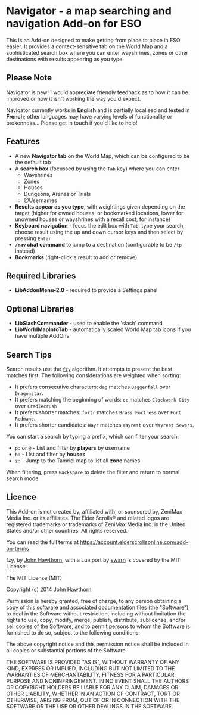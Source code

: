 # Navigator - a map searching and navigation Add-on for ESO #

This is an Add-on designed to make getting from place to place in ESO easier. It provides a context-sensitive tab on the World Map and a sophisticated search box where you can enter wayshrines, zones or other destinations with results appearing as you type.

## Please Note ##

Navigator is new! I would appreciate friendly feedback as to how it can be improved or how it isn't working the way you'd expect.

Navigator currently works in **English** and is partially localised and tested in **French**; other languages may have varying levels of functionality or brokenness... Please get in touch if you'd like to help!

## Features ##

- A new **Navigator tab** on the World Map, which can be configured to be the default tab
- A **search box** (focussed by using the `Tab` key) where you can enter
  - Wayshrines
  - Zones
  - Houses
  - Dungeons, Arenas or Trials
  - @Usernames
- **Results appear as you type**, with weightings given depending on the target (higher for owned houses, or bookmarked locations, lower for unowned houses or wayshrines with a recall cost, for instance)
- **Keyboard navigation** - focus the edit box with `Tab`, type your search, choose result using the up and down cursor keys and then select by pressing `Enter`
- **`/nav` chat command** to jump to a destination (configurable to be `/tp` instead)
- **Bookmarks** (right-click a result to add or remove)

## Required Libraries ##

- **LibAddonMenu-2.0** - required to provide a Settings panel

## Optional Libraries ##

- **LibSlashCommander** - used to enable the 'slash' command
- **LibWorldMapInfoTab** - automatically scaled World Map tab icons if you have multiple AddOns

## Search Tips

Search results use the [`fzy`](https://github.com/jhawthorn/fzy) algorithm. It attempts to present the best matches first. The following considerations are weighted when sorting:
- It prefers consecutive characters: `dag` matches `Daggerfall` over `Dragonstar`.
- It prefers matching the beginning of words: `cc` matches `Clockwork City` over `Cradlecrush`
- It prefers shorter matches: `fortr` matches `Brass Fortress` over `Fort Redmane`.
- It prefers shorter candidates: `Wayr` matches `Wayrest` over `Wayrest Sewers`.

You can start a search by typing a prefix, which can filter your search:

- `p:` or `@` - List and filter by **players** by username
- `h:` - List and filter by **houses**
- `z:` - Jump to the Tamriel map to list all **zone** names

When filtering, press `Backspace` to delete the filter and return to normal search mode

## Licence ##

This Add-on is not created by, affiliated with, or sponsored by, ZeniMax
Media Inc. or its affiliates. The Elder Scrolls® and related logos are
registered trademarks or trademarks of ZeniMax Media Inc. in the United
States and/or other countries. All rights reserved.

You can read the full terms at https://account.elderscrollsonline.com/add-on-terms

fzy, by [John Hawthorn](https://github.com/jhawthorn), with a Lua port by
[swarn](https://github.com/swarn) is covered by the MIT License:

The MIT License (MIT)

Copyright (c) 2014 John Hawthorn

Permission is hereby granted, free of charge, to any person obtaining a copy
of this software and associated documentation files (the "Software"), to deal
in the Software without restriction, including without limitation the rights
to use, copy, modify, merge, publish, distribute, sublicense, and/or sell
copies of the Software, and to permit persons to whom the Software is
furnished to do so, subject to the following conditions:

The above copyright notice and this permission notice shall be included in
all copies or substantial portions of the Software.

THE SOFTWARE IS PROVIDED "AS IS", WITHOUT WARRANTY OF ANY KIND, EXPRESS OR
IMPLIED, INCLUDING BUT NOT LIMITED TO THE WARRANTIES OF MERCHANTABILITY,
FITNESS FOR A PARTICULAR PURPOSE AND NONINFRINGEMENT. IN NO EVENT SHALL THE
AUTHORS OR COPYRIGHT HOLDERS BE LIABLE FOR ANY CLAIM, DAMAGES OR OTHER
LIABILITY, WHETHER IN AN ACTION OF CONTRACT, TORT OR OTHERWISE, ARISING FROM,
OUT OF OR IN CONNECTION WITH THE SOFTWARE OR THE USE OR OTHER DEALINGS IN
THE SOFTWARE.